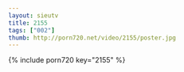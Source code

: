 ```yaml
--- 
layout: sieutv
title: 2155
tags: ["002"]
thumb: http://porn720.net/video/2155/poster.jpg
---
```

{% include porn720 key="2155" %} 
